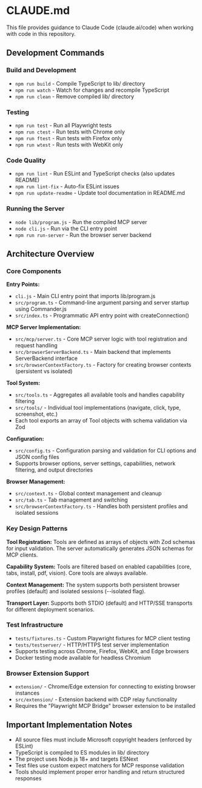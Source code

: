 # CLAUDE.md

This file provides guidance to Claude Code (claude.ai/code) when working with code in this repository.

## Development Commands

### Build and Development
- `npm run build` - Compile TypeScript to lib/ directory
- `npm run watch` - Watch for changes and recompile TypeScript
- `npm run clean` - Remove compiled lib/ directory

### Testing
- `npm run test` - Run all Playwright tests
- `npm run ctest` - Run tests with Chrome only
- `npm run ftest` - Run tests with Firefox only  
- `npm run wtest` - Run tests with WebKit only

### Code Quality
- `npm run lint` - Run ESLint and TypeScript checks (also updates README)
- `npm run lint-fix` - Auto-fix ESLint issues
- `npm run update-readme` - Update tool documentation in README.md

### Running the Server
- `node lib/program.js` - Run the compiled MCP server
- `node cli.js` - Run via the CLI entry point
- `npm run run-server` - Run the browser server backend

## Architecture Overview

### Core Components

**Entry Points:**
- `cli.js` - Main CLI entry point that imports lib/program.js
- `src/program.ts` - Command-line argument parsing and server startup using Commander.js
- `src/index.ts` - Programmatic API entry point with createConnection()

**MCP Server Implementation:**
- `src/mcp/server.ts` - Core MCP server logic with tool registration and request handling
- `src/browserServerBackend.ts` - Main backend that implements ServerBackend interface
- `src/browserContextFactory.ts` - Factory for creating browser contexts (persistent vs isolated)

**Tool System:**
- `src/tools.ts` - Aggregates all available tools and handles capability filtering
- `src/tools/` - Individual tool implementations (navigate, click, type, screenshot, etc.)
- Each tool exports an array of Tool objects with schema validation via Zod

**Configuration:**
- `src/config.ts` - Configuration parsing and validation for CLI options and JSON config files
- Supports browser options, server settings, capabilities, network filtering, and output directories

**Browser Management:**
- `src/context.ts` - Global context management and cleanup
- `src/tab.ts` - Tab management and switching
- `src/browserContextFactory.ts` - Handles both persistent profiles and isolated sessions

### Key Design Patterns

**Tool Registration:** Tools are defined as arrays of objects with Zod schemas for input validation. The server automatically generates JSON schemas for MCP clients.

**Capability System:** Tools are filtered based on enabled capabilities (core, tabs, install, pdf, vision). Core tools are always available.

**Context Management:** The system supports both persistent browser profiles (default) and isolated sessions (--isolated flag).

**Transport Layer:** Supports both STDIO (default) and HTTP/SSE transports for different deployment scenarios.

### Test Infrastructure

- `tests/fixtures.ts` - Custom Playwright fixtures for MCP client testing
- `tests/testserver/` - HTTP/HTTPS test server implementation
- Supports testing across Chrome, Firefox, WebKit, and Edge browsers
- Docker testing mode available for headless Chromium

### Browser Extension Support

- `extension/` - Chrome/Edge extension for connecting to existing browser instances
- `src/extension/` - Extension backend with CDP relay functionality
- Requires the "Playwright MCP Bridge" browser extension to be installed

## Important Implementation Notes

- All source files must include Microsoft copyright headers (enforced by ESLint)
- TypeScript is compiled to ES modules in lib/ directory
- The project uses Node.js 18+ and targets ESNext
- Test files use custom expect matchers for MCP response validation
- Tools should implement proper error handling and return structured responses